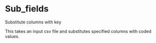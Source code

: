 # Sub_fields
Substitute columns with key

This takes an input csv file and substitutes specified columns with coded values.
